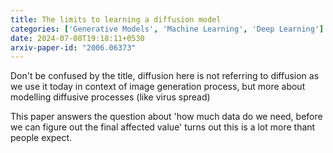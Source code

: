 ```yaml
---
title: The limits to learning a diffusion model
categories: ['Generative Models', 'Machine Learning', 'Deep Learning']
date: 2024-07-08T19:18:11+0530
arxiv-paper-id: "2006.06373"
---
```


Don't be confused by the title, diffusion here is not referring to diffusion as we use it today
in context of image generation process, but more about modelling diffusive processes (like virus spread)

This paper answers the question about 'how much data do we need, before we can figure out the final affected value'
turns out this is a lot more thant people expect. 